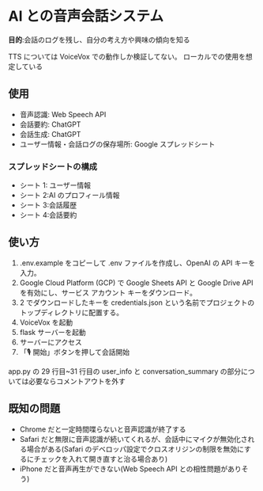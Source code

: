# AI との音声会話システム

**目的**:会話のログを残し、自分の考え方や興味の傾向を知る

TTS については VoiceVox での動作しか検証してない。
ローカルでの使用を想定している

## 使用

- 音声認識: Web Speech API
- 会話要約: ChatGPT
- 会話生成: ChatGPT
- ユーザー情報・会話ログの保存場所: Google スプレッドシート

### スプレッドシートの構成

- シート 1: ユーザー情報
- シート 2:AI のプロフィール情報
- シート 3:会話履歴
- シート 4:会話要約

## 使い方

1. .env.example をコピーして .env ファイルを作成し、OpenAI の API キーを入力。
2. Google Cloud Platform (GCP) で Google Sheets API と Google Drive API を有効にし、サービス アカウント キーをダウンロード。
3. 2 でダウンロードしたキーを credentials.json という名前でプロジェクトのトップディレクトリに配置する。
4. VoiceVox を起動
5. flask サーバーを起動
6. サーバーにアクセス
7. 「🎙️ 開始」ボタンを押して会話開始

app.py の 29 行目~31 行目の user_info と conversation_summary の部分については必要ならコメントアウトを外す

## 既知の問題

- Chrome だと一定時間喋らないと音声認識が終了する
- Safari だと無限に音声認識が続いてくれるが、会話中にマイクが無効化される場合がある(Safari のデベロッパ設定でクロスオリジンの制限を無効にするにチェックを入れて開き直すと治る場合あり)
- iPhone だと音声再生ができない(Web Speech API との相性問題がありそう)
